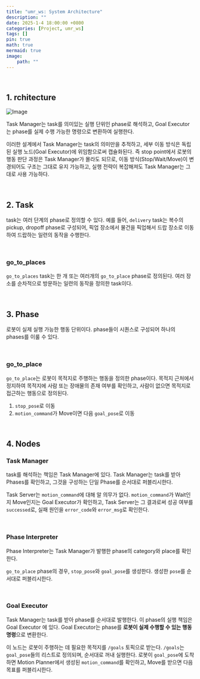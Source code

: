 ```yaml
---
title: "umr_ws: System Architecture"
description: ""
date: 2025-1-4 18:00:00 +0800
categories: [Project, umr_ws]
tags: []
pin: true
math: true
mermaid: true
image:
    path: ""
---
```


<br>


## 1. rchitecture

![Image](https://github.com/user-attachments/assets/07ebf890-1a8e-4eb9-9b2a-085cb4eb7552)


Task Manager는 task를 의미있는 실행 단위인 phase로 해석하고, Goal Executor는 phase를 실제 수행 가능한 명령으로 변환하여 실행한다. 

이러한 설계에서 Task Manager는 task의 의미만을 추적하고, 세부 이동 방식은 독립된 실행 노드(Goal Executor)에 위임함으로써 캡슐화된다.
즉 stop point에서 로봇의 행동 판단 과정은 Task Manager가 몰라도 되므로, 이동 방식(Stop/Wait/Move)이 변경되어도 구조는 그대로 유지 가능하고, 실행 전략이 복잡해져도 Task Manager는 그대로 사용 가능하다.

<br>

## 2. Task
task는 여러 단계의 phase로 정의할 수 있다. 예를 들어, ```delivery```  task는 복수의 pickup, dropoff phase로 구성되어, 픽업 장소에서 물건을 픽업해서 드랍 장소로 이동하여 드랍하는 일련의 동작을 수행한다.

<br>

### go_to_places
```go_to_places``` task는 한 개 또는 여러개의 ```go_to_place``` phase로 정의된다. 여러 장소를 순차적으로 방문하는 일련의 동작을 정의한 task이다.

<br>

## 3. Phase
로봇이 실제 실행 가능한 행동 단위이다. phase들이 시퀀스로 구성되어 하나의 phases를 이룰 수 있다.

<br>

### go_to_place
```go_to_place```는 로봇이 목적지로 주행하는 행동을 정의한 phase이다. 목적지 근처에서 정지하여 목적지에 사람 또는 장애물의 존재 여부를 확인하고, 사람이 없으면 목적지로 접근하는 행동으로 정의된다.

1. ```stop_pose```로 이동
2. ```motion_command```가 Move이면 다음 ```goal_pose```로 이동

<br>

## 4. Nodes
### Task Manager


task를 해석하는 책임은 Task Manager에 있다. Task Manager는 task를 받아 Phases를 확인하고, 그것을 구성하는 단일 Phase를 순서대로 퍼블리시한다.

Task Server는 ```motion_command```에 대해 알 의무가 없다. ```motion_command```가 Wait인지 Move인지는 Goal Executor가 확인하고, Task Server는 그 결과로써 성공 여부를 ```successed```로, 실패 원인을 ```error_code```와 ```error_msg```로 확인한다.

<br>

### Phase Interpreter

Phase Interpreter는 Task Manager가 발행한 phase의 category와 place를 확인한다.

```go_to_place``` phase의 경우, 
```stop_pose```와 ```goal_pose```를 생성한다. 생성한 ```pose```를 순서대로 퍼블리시한다. 

<br>

### Goal Executor

Task Manager는 task를 받아 phase를 순서대로 발행한다. 이 phase의 실행 책임은 Goal Executor
에 있다. Goal Executor는 phase를 **로봇이 실제 수행할 수 있는 행동 명령**으로 변환한다.

이 노드는 로봇이 주행하는 데 필요한 목적지를 ```/goals``` 토픽으로 받는다. ```/goals```는 ```goal_pose```들의 리스트로 정의되며, 순서대로 꺼내 실행한다. 
로봇이 ```goal_pose```에 도착하면 Motion Planner에서 생성된 ```motion_command```를 확인하고, Move를 받으면 다음 목표를 퍼블리시한다.

<br>